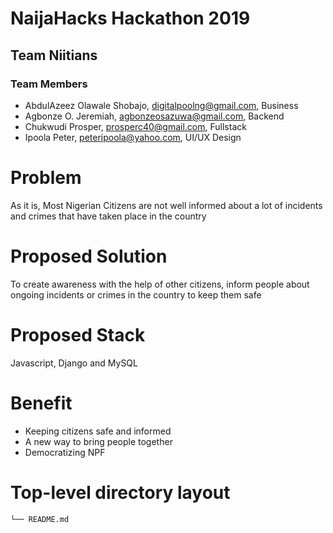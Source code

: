 # NaijaHacks Hackathon 2019

## Team Niitians

### Team Members

- AbdulAzeez Olawale Shobajo, digitalpoolng@gmail.com, Business
- Agbonze O. Jeremiah, agbonzeosazuwa@gmail.com, Backend
- Chukwudi Prosper, prosperc40@gmail.com, Fullstack
- Ipoola Peter,  peteripoola@yahoo.com, UI/UX Design

# Problem

As it is, Most Nigerian Citizens are not well informed about a lot of incidents and crimes
that have taken place in the country

# Proposed Solution

To create awareness with the help of other citizens, inform people about ongoing incidents or crimes
in the country to keep them safe

# Proposed Stack

Javascript, Django and MySQL

# Benefit

- Keeping citizens safe and informed
- A new way to bring people together
- Democratizing NPF

# Top-level directory layout
    └── README.md
